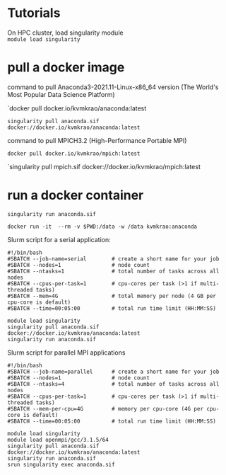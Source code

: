 # Tutorials

On HPC cluster, load singularity module 
\
`module load singularity `

# pull a docker image 

command to pull Anaconda3-2021.11-Linux-x86_64 version (The World's Most Popular Data Science Platform)

`docker pull docker.io/kvmkrao/anaconda:latest

`singularity pull anaconda.sif docker://docker.io/kvmkrao/anaconda:latest`

command to pull MPICH3.2 (High-Performance Portable MPI)

`docker pull docker.io/kvmkrao/mpich:latest`

`singularity pull mpich.sif docker://docker.io/kvmkrao/mpich:latest
 
# run a docker container
`singularity run anaconda.sif `

`docker run -it  --rm -v $PWD:/data -w /data kvmkrao:anaconda `

Slurm script for a serial application:
```
#!/bin/bash
#SBATCH --job-name=serial        # create a short name for your job
#SBATCH --nodes=1                # node count
#SBATCH --ntasks=1               # total number of tasks across all nodes
#SBATCH --cpus-per-task=1        # cpu-cores per task (>1 if multi-threaded tasks)
#SBATCH --mem=4G                 # total memory per node (4 GB per cpu-core is default)
#SBATCH --time=00:05:00          # total run time limit (HH:MM:SS)

module load singularity
singularity pull anaconda.sif docker://docker.io/kvmkrao/anaconda:latest
singularity run anaconda.sif
```

Slurm script for parallel MPI applications 
```
#!/bin/bash
#SBATCH --job-name=parallel      # create a short name for your job
#SBATCH --nodes=1                # node count
#SBATCH --ntasks=4               # total number of tasks across all nodes
#SBATCH --cpus-per-task=1        # cpu-cores per task (>1 if multi-threaded tasks)
#SBATCH --mem-per-cpu=4G         # memory per cpu-core (4G per cpu-core is default)
#SBATCH --time=00:05:00          # total run time limit (HH:MM:SS)

module load singularity
module load openmpi/gcc/3.1.5/64
singularity pull anaconda.sif docker://docker.io/kvmkrao/anaconda:latest
singularity run anaconda.sif
srun singularity exec anaconda.sif
```

